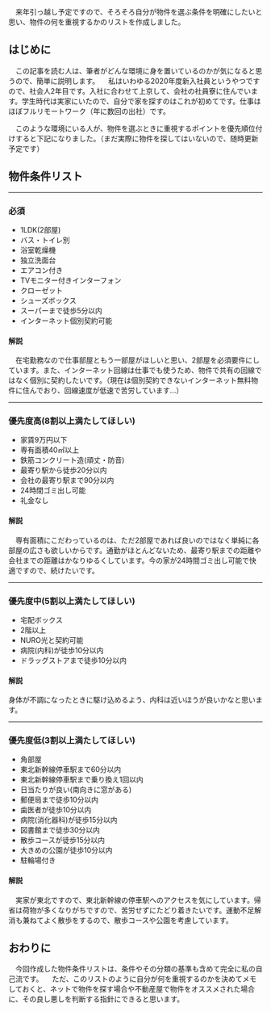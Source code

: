 　来年引っ越し予定ですので、そろそろ自分が物件を選ぶ条件を明確にしたいと思い、物件の何を重視するかのリストを作成しました。

## はじめに

　この記事を読む人は、筆者がどんな環境に身を置いているのかが気になると思うので、簡単に説明します。
　私はいわゆる2020年度新入社員というやつですので、社会人2年目です。入社に合わせて上京して、会社の社員寮に住んでいます。学生時代は実家にいたので、自分で家を探すのはこれが初めてです。仕事はほぼフルリモートワーク（年に数回の出社）です。

　このような環境にいる人が、物件を選ぶときに重視するポイントを優先順位付けすると下記になりました。（まだ実際に物件を探してはいないので、随時更新予定です）

## 物件条件リスト

---

### 必須

- 1LDK(2部屋)
- バス・トイレ別
- 浴室乾燥機
- 独立洗面台
- エアコン付き
- TVモニター付きインターフォン
- クローゼット
- シューズボックス
- スーパーまで徒歩5分以内
- インターネット個別契約可能

#### 解説

　在宅勤務なので仕事部屋ともう一部屋がほしいと思い、2部屋を必須要件にしています。また、インターネット回線は仕事でも使うため、物件で共有の回線ではなく個別に契約したいです。（現在は個別契約できないインターネット無料物件に住んでおり、回線速度が低速で苦労しています...）

---

### 優先度高(8割以上満たしてほしい)

- 家賃9万円以下
- 専有面積40㎡以上
- 鉄筋コンクリート造(頑丈・防音)
- 最寄り駅から徒歩20分以内
- 会社の最寄り駅まで90分以内
- 24時間ゴミ出し可能
- 礼金なし

#### 解説

　専有面積にこだわっているのは、ただ2部屋であれば良いのではなく単純に各部屋の広さも欲しいからです。通勤がほとんどないため、最寄り駅までの距離や会社までの距離はかなりゆるくしています。今の家が24時間ゴミ出し可能で快適ですので、続けたいです。

---

### 優先度中(5割以上満たしてほしい)

- 宅配ボックス
- 2階以上
- NURO光と契約可能
- 病院(内科)が徒歩10分以内
- ドラッグストアまで徒歩10分以内

#### 解説

身体が不調になったときに駆け込めるよう、内科は近いほうが良いかなと思います。

---

### 優先度低(3割以上満たしてほしい)

- 角部屋
- 東北新幹線停車駅まで60分以内
- 東北新幹線停車駅まで乗り換え1回以内
- 日当たりが良い(南向きに窓がある)
- 郵便局まで徒歩10分以内
- 歯医者が徒歩10分以内
- 病院(消化器科)が徒歩15分以内
- 図書館まで徒歩30分以内
- 散歩コースが徒歩15分以内
- 大きめの公園が徒歩10分以内
- 駐輪場付き

#### 解説

　実家が東北ですので、東北新幹線の停車駅へのアクセスを気にしています。帰省は荷物が多くなりがちですので、苦労せずにたどり着きたいです。運動不足解消も兼ねてよく散歩をするので、散歩コースや公園を考慮しています。

## おわりに

　今回作成した物件条件リストは、条件やその分類の基準も含めて完全に私の自己流です。
　ただ、このリストのように自分が何を重視するのかを決めてメモしておくと、ネットで物件を探す場合や不動産屋で物件をオススメされた場合に、その良し悪しを判断する指針にできると思います。
